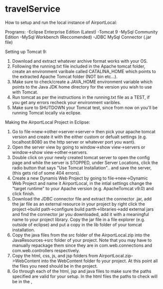 # travelService
How to setup and run the local instance of AirportLocal:

Programs:
-Eclipse Enterprise Edition (Latest)
-Tomcat 9
-MySql Community Edition
-MySql Workbench (Reccomended)
-JDBC MySql Connector (.jar file)

Setting up Tomcat 9:
1. Download and extract whatever archive format works with your OS.
2. Following the running.txt file included in the Apache tomcat folder, create an environment varibale called CATALINA_HOME which points to the extracted Apache Tomcat folder (NOT bin etc...).
3. Make sure to check/create a JAVA_HOME environment variable which points to the Java JDK home directory for the version you wish to use with Tomcat.
4. Run tomcat as per the instructions in the running.txt file as a TEST, if you get any errors recheck your environment varibles.
5. Make sure to SHUTDOWN your Tomcat test, since from now on you'll be running Tomcat locally via eclipse.

Making the AirportLocal Project in Eclipse:
1. Go to file->new->other->server->server-> then pick your apache tomcat version and create it with the either custom or defualt settings (e.g. localhost:8080 as the http server or whatever port you want).
2. Open the server view by going to window->show view->servers or window->show view->other->servers.
3. Double click on your newly created tomcat server to open the config page and while the server is STOPPED, under Server Locations, click the radio button that says "Use Tomcat Installation".. and save the server, (this gets rid of some 404 errors).
4. Create a new Dynamis Web Project by going to file->new->Dynamic Web Project and name it AirportLocal, in the intial settings change the "target runtime" to your Apache version (e.g. ApacheTomcat v9.0) and click finish.
5. Download the JDBC connector file and extract the connector .jar, add the jar file as an external resource in your project by right click the project->build path->configure build parth->libraries->add external jars and find the connector jar you downloaded, add it with a meaningful name to your project library. Copy the jar file in a file explorer (e.g. outside of eclipse) and put a copy in the lib folder of your tomcat installation.
6. Copy the java files from the src folder of the AirportLocal.zip into the JavaResources->src folder of your project. Note that you may have to manually repackage them since they are in com.web.connections and com.web.controllers respectively. 
7. Copy the html, css, js, and jsp folders from AirportLocal.zip->WebContent into the WebContent folder fo your project. At this point all the files you need should be in the project.
8. Go through each of the html, jsp and java files to make sure the paths specified are valid for your setup. In the html files the paths to check will be in the <link>, <script>, and <form> tags. In the jsp files the pats will be part of a RequestDispatcher initialization. In the java files, the paths will also be part of a RrequestDispatcher intialization.
9. Go through the sql queries in the jsp files which will be in a prepareStatement or an executeUpdate, and change them to match your database implementation.
10. In the DBConnection.java file, read the comments and change the names/urls to match your MySql database.
11. Link your project with the tomcat server by right clicking the server in the servers view, clicking on Add/Remove and adding your prject to the servers resource list.
12. Start the tomcat server by right clicking it in the server view and hitting start. Check the console for any sever-breaking errors.
13. Open the register-form.html file and run it, a dialouge will pop up asking where to run it, select your tomcat server and hit finish. If your see an error 404, that usually means that there is something wrong with your paths, or your tomcat config. Make sure to not add any web.xml or context.xml files unless completely nessicary.
 
